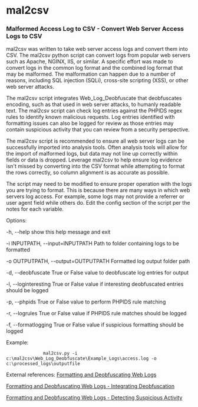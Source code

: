 # mal2csv
### Malformed Access Log to CSV - Convert Web Server Access Logs to CSV

mal2csv was written to take web server access logs and convert them into CSV. The mal2csv python script can convert logs from popular web servers such as Apache, NGINX, IIS, or similar. A specific effort was made to convert logs in the common log format and the combined log format that may be malformed. The malformation can happen due to a number of reasons, including SQL injection (SQLi), cross-site scripting (XSS), or other web server attacks.

The mal2csv script integrates Web_Log_Deobfuscate that deobfuscates encoding, such as that used in web server attacks, to humanly readable text. The mal2csv script can check log entries against the PHPIDS regex rules to identify known malicious requests. Log entries identified with formatting issues can also be logged for review as those entries may contain suspicious activity that you can review from a security perspective. 

The mal2csv script is recommended to ensure all web server logs can be successfully imported into analysis tools. Often analysis tools will allow for the import of malformed logs, but data may not line up correctly within fields or data is dropped. Leverage mal2csv to help ensure log evidence isn't missed by converting into the CSV format while attempting to format the rows correctly, so column alignment is as accurate as possible.

The script may need to be modified to ensure proper operation with the logs you are trying to format. This is because there are many ways in which web servers log access. For example, some logs may not provide a referrer or user agent field while others do. Edit the config section of the script per the notes for each variable.

Options:

  -h, --help            show this help message and exit

  -i INPUTPATH, --input=INPUTPATH
                        Path to folder containing logs to be formatted

  -o OUTPUTPATH, --output=OUTPUTPATH
                        Formatted log output folder path

  -d, --deobfuscate     True or False value to deobfuscate log entries for
                        output

  -l, --loginteresting  True or False value if interesting deobfuscated
                        entries should be logged

  -p, --phpids          True or False value to perform PHPIDS rule matching
                        

  -r, --logrules        True or False value if PHPIDS rule matches should be
                        logged

  -f, --formatlogging   True or False value if suspicious formatting should be
                        logged


Example:

                  mal2csv.py -i c:\mal2csv\Web_Log_Deobfuscate\Example_Logs\access.log -o c:\processed_logs\outputfile


External references:
[Formatting and Deobfuscating Web Logs](https://www.randomsecurityblog.com/2020/02/formatting-and-deobfuscating-web-logs.html)

[Formatting and Deobfuscating Web Logs - Integrating Deobfuscation](https://www.randomsecurityblog.com/2020/02/formatting-and-deobfuscating-web-logs_15.html)

[Formatting and Deobfuscating Web Logs - Detecting Suspicious Activity](https://www.randomsecurityblog.com/2020/03/formatting-and-deobfuscating-web-logs.html)